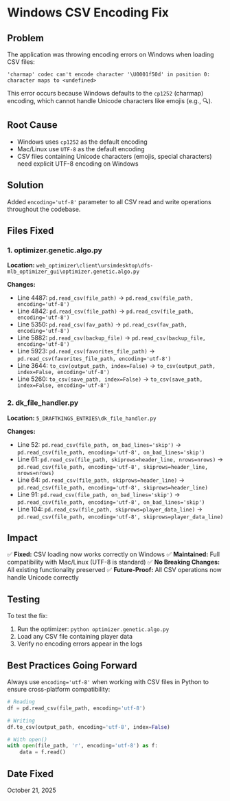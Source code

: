 # Windows CSV Encoding Fix

## Problem
The application was throwing encoding errors on Windows when loading CSV files:
```
'charmap' codec can't encode character '\U0001f50d' in position 0: character maps to <undefined>
```

This error occurs because Windows defaults to the `cp1252` (charmap) encoding, which cannot handle Unicode characters like emojis (e.g., 🔍).

## Root Cause
- Windows uses `cp1252` as the default encoding
- Mac/Linux use `UTF-8` as the default encoding
- CSV files containing Unicode characters (emojis, special characters) need explicit UTF-8 encoding on Windows

## Solution
Added `encoding='utf-8'` parameter to all CSV read and write operations throughout the codebase.

## Files Fixed

### 1. optimizer.genetic.algo.py
**Location:** `web_optimizer\client\ursimdesktop\dfs-mlb_optimizer_gui\optimizer.genetic.algo.py`

**Changes:**
- Line 4487: `pd.read_csv(file_path)` → `pd.read_csv(file_path, encoding='utf-8')`
- Line 4842: `pd.read_csv(file_path)` → `pd.read_csv(file_path, encoding='utf-8')`
- Line 5350: `pd.read_csv(fav_path)` → `pd.read_csv(fav_path, encoding='utf-8')`
- Line 5882: `pd.read_csv(backup_file)` → `pd.read_csv(backup_file, encoding='utf-8')`
- Line 5923: `pd.read_csv(favorites_file_path)` → `pd.read_csv(favorites_file_path, encoding='utf-8')`
- Line 3644: `to_csv(output_path, index=False)` → `to_csv(output_path, index=False, encoding='utf-8')`
- Line 5260: `to_csv(save_path, index=False)` → `to_csv(save_path, index=False, encoding='utf-8')`

### 2. dk_file_handler.py
**Location:** `5_DRAFTKINGS_ENTRIES\dk_file_handler.py`

**Changes:**
- Line 52: `pd.read_csv(file_path, on_bad_lines='skip')` → `pd.read_csv(file_path, encoding='utf-8', on_bad_lines='skip')`
- Line 61: `pd.read_csv(file_path, skiprows=header_line, nrows=nrows)` → `pd.read_csv(file_path, encoding='utf-8', skiprows=header_line, nrows=nrows)`
- Line 64: `pd.read_csv(file_path, skiprows=header_line)` → `pd.read_csv(file_path, encoding='utf-8', skiprows=header_line)`
- Line 91: `pd.read_csv(file_path, on_bad_lines='skip')` → `pd.read_csv(file_path, encoding='utf-8', on_bad_lines='skip')`
- Line 104: `pd.read_csv(file_path, skiprows=player_data_line)` → `pd.read_csv(file_path, encoding='utf-8', skiprows=player_data_line)`

## Impact
✅ **Fixed:** CSV loading now works correctly on Windows
✅ **Maintained:** Full compatibility with Mac/Linux (UTF-8 is standard)
✅ **No Breaking Changes:** All existing functionality preserved
✅ **Future-Proof:** All CSV operations now handle Unicode correctly

## Testing
To test the fix:
1. Run the optimizer: `python optimizer.genetic.algo.py`
2. Load any CSV file containing player data
3. Verify no encoding errors appear in the logs

## Best Practices Going Forward
Always use `encoding='utf-8'` when working with CSV files in Python to ensure cross-platform compatibility:
```python
# Reading
df = pd.read_csv(file_path, encoding='utf-8')

# Writing
df.to_csv(output_path, encoding='utf-8', index=False)

# With open()
with open(file_path, 'r', encoding='utf-8') as f:
    data = f.read()
```

## Date Fixed
October 21, 2025




